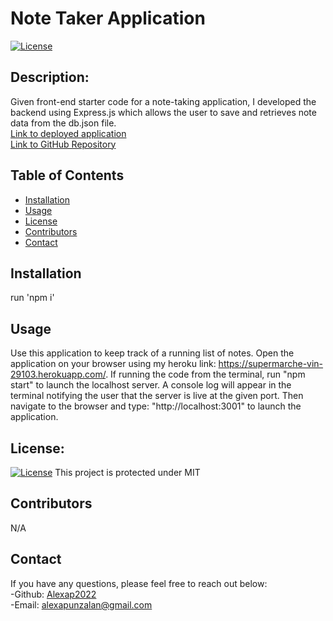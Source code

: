 # Note Taker Application
[![License](https://img.shields.io/badge/License-MIT-blue.svg)](https://opensource.org/licenses/MIT)
## Description:
Given front-end starter code for a note-taking application, I developed the backend using Express.js which allows the user to save and retrieves note data from the db.json file.
<br>
[Link to deployed application](https://supermarche-vin-29103.herokuapp.com/) <br>
[Link to GitHub Repository](https://github.com/AlexaP2022/Note-Taker-Application)
## Table of Contents
* [Installation](#installation)
* [Usage](#usage)
* [License](#license)
* [Contributors](#contributors)
* [Contact](#contact)
## Installation
run 'npm i'
## Usage
Use this application to keep track of a running list of notes. Open the application on your browser using my heroku link: https://supermarche-vin-29103.herokuapp.com/.  If running the code from the terminal, run "npm start" to launch the localhost server.  A console log will appear in the terminal notifying the user that the server is live at the given port.  Then navigate to the browser and type: "http://localhost:3001" to launch the application.
## License:
[![License](https://img.shields.io/badge/License-MIT-blue.svg)](https://opensource.org/licenses/MIT)
 This project is protected under MIT 
## Contributors
N/A
## Contact 
If you have any questions, please feel free to reach out below: <br>
-Github: [Alexap2022](http://github.com/Alexap2022) <br>
-Email: [alexapunzalan@gmail.com](mailto:user@example.com)